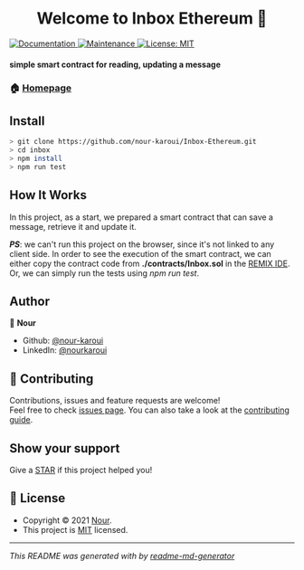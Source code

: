 <h1 align="center">Welcome to Inbox Ethereum 👋</h1>
<p>
  <a href="https://github.com/nour-karoui/Inbox-Ethereum#readme" target="_blank">
    <img alt="Documentation" src="https://img.shields.io/badge/documentation-yes-brightgreen.svg" />
  </a>
  <a href="https://github.com/nour-karoui/Inbox-Ethereum/graphs/commit-activity" target="_blank">
    <img alt="Maintenance" src="https://img.shields.io/badge/Maintained%3F-yes-green.svg" />
  </a>
  <a href="https://github.com/nour-karoui/Inbox-Ethereum/blob/master/LICENSE" target="_blank">
    <img alt="License: MIT" src="https://img.shields.io/github/license/bishkou/password-pwnd" />
  </a>
</p>

#### simple smart contract for reading, updating a message


### 🏠 [Homepage](https://github.com/nour-karoui/Inbox-Ethereum)


## Install

```sh
> git clone https://github.com/nour-karoui/Inbox-Ethereum.git
> cd inbox
> npm install
> npm run test
```

## How It Works

In this project, as a start, we prepared a smart contract that can save a message, retrieve it and update it.

***PS***: we can't run this project on the browser, since it's not linked to any client side. In order to see the execution of the smart contract,
we can either copy the contract code from **./contracts/Inbox.sol** in the [REMIX IDE](https://remix.ethereum.org/).
Or, we can simply run the tests using *npm run test*.


## Author

👤 **Nour**

* Github: [@nour-karoui](https://github.com/nour-karoui)
* LinkedIn: [@nourkaroui](https://www.linkedin.com/in/nourkaroui/)

## 🤝 Contributing

Contributions, issues and feature requests are welcome!<br />Feel free to check [issues page](https://github.com/nour-karoui/Inbox-Ethereum/issues). You can also take a look at the [contributing guide](https://github.com/nour-karoui/Inbox-Ethereum/blob/master/CONTRIBUTING.md).

## Show your support

Give a [STAR](https://github.com/nour-karoui/Inbox-Ethereum) if this project helped you!

## 📝 License

* Copyright © 2021 [Nour](https://github.com/nour-karoui).
* This project is [MIT](https://github.com/nour-karoui/Inbox-Ethereum/blob/master/LICENSE) licensed.

***
_This README was generated with by [readme-md-generator](https://github.com/kefranabg/readme-md-generator)_
